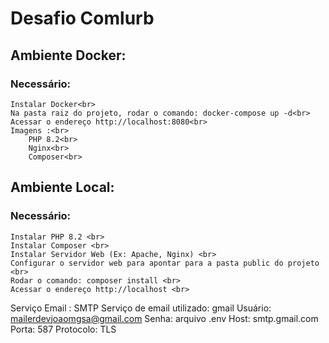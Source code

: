# Desafio Comlurb




## Ambiente Docker:
### Necessário:<br>
    Instalar Docker<br>
    Na pasta raiz do projeto, rodar o comando: docker-compose up -d<br>
    Acessar o endereço http://localhost:8080<br>
    Imagens :<br>
        PHP 8.2<br>
        Nginx<br>
        Composer<br>

## Ambiente Local:
### Necessário:<br>
    Instalar PHP 8.2 <br>
    Instalar Composer <br>
    Instalar Servidor Web (Ex: Apache, Nginx) <br>
    Configurar o servidor web para apontar para a pasta public do projeto <br>
    Rodar o comando: composer install <br>
    Acessar o endereço http://localhost <br>

Serviço Email : SMTP
    Serviço de email utilizado: gmail
    Usuário: mailerdevjoaomgsa@gmail.com
    Senha: arquivo .env
    Host: smtp.gmail.com
    Porta: 587
    Protocolo: TLS